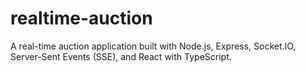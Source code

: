 # realtime-auction
A real-time auction application built with Node.js, Express, Socket.IO, Server-Sent Events (SSE), and React with TypeScript.
